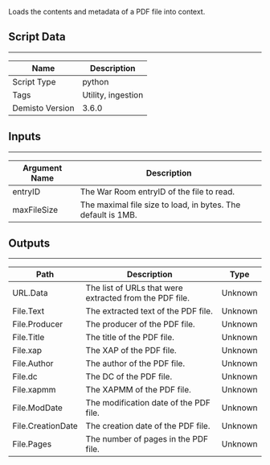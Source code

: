 Loads the contents and metadata of a PDF file into context.

## Script Data
---

| **Name** | **Description** |
| --- | --- |
| Script Type | python |
| Tags | Utility, ingestion |
| Demisto Version | 3.6.0 |

## Inputs
---

| **Argument Name** | **Description** |
| --- | --- |
| entryID | The War Room entryID of the file to read. |
| maxFileSize | The maximal file size to load, in bytes. The default is 1MB. |

## Outputs
---

| **Path** | **Description** | **Type** |
| --- | --- | --- |
| URL.Data | The list of URLs that were extracted from the PDF file. | Unknown |
| File.Text | The extracted text of the PDF file. | Unknown |
| File.Producer | The producer of the PDF file. | Unknown |
| File.Title | The title of the PDF file. | Unknown |
| File.xap | The XAP of the PDF file. | Unknown |
| File.Author | The author of the PDF file. | Unknown |
| File.dc | The DC of the PDF file.| Unknown |
| File.xapmm | The XAPMM of the PDF file. | Unknown |
| File.ModDate | The modification date of the PDF file. | Unknown |
| File.CreationDate | The creation date of the PDF file. | Unknown |
| File.Pages | The number of pages in the PDF file. | Unknown |
